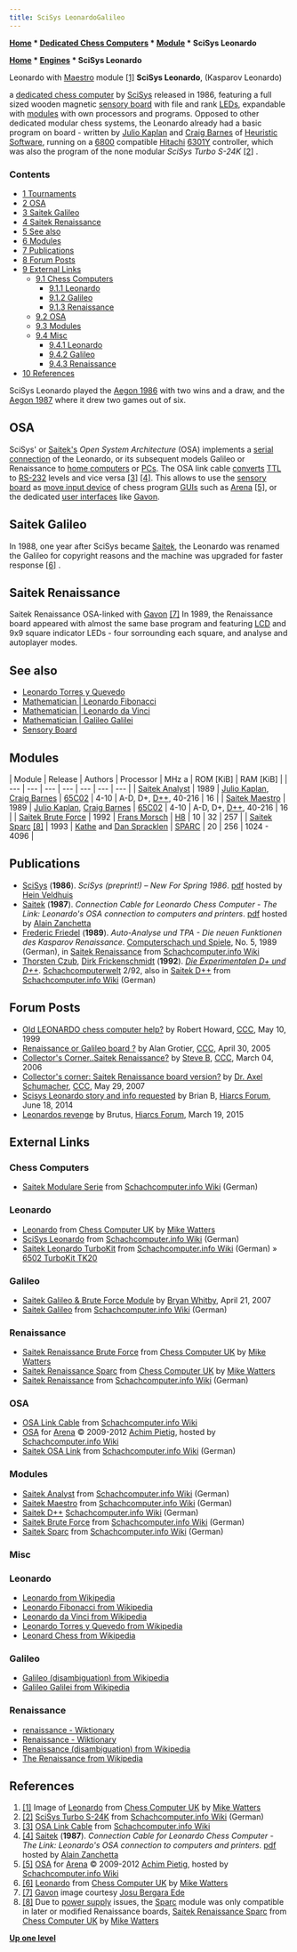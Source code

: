 ```yaml
---
title: SciSys LeonardoGalileo
---
```

**[Home](Home "Home") \* [Dedicated Chess Computers](Dedicated_Chess_Computers "Dedicated Chess Computers") \* [Module](Module "Module") \* SciSys Leonardo**  

**[Home](Home "Home") \* [Engines](Engines "Engines") \* SciSys Leonardo**



 [](http://www.chesscomputeruk.com/html/leonardo.html) Leonardo with [Maestro](index.php?title=Saitek_Maestro&action=edit&redlink=1 "Saitek Maestro (page does not exist)") module <a id="cite-note-1" href="#cite-ref-1">[1]</a> 
**SciSys Leonardo**, (Kasparov Leonardo)  

a [dedicated chess computer](Dedicated_Chess_Computers "Dedicated Chess Computers") by [SciSys](Saitek "Saitek") released in 1986, featuring a full sized wooden magnetic [sensory board](Sensory_Board "Sensory Board") with file and rank [LEDs](https://en.wikipedia.org/wiki/Light-emitting_diode), expandable with [modules](Module "Module") with own processors and programs. Opposed to other dedicated modular chess systems, the Leonardo already had a basic program on board - written by [Julio Kaplan](Julio_Kaplan "Julio Kaplan") and [Craig Barnes](Craig_Barnes "Craig Barnes") of [Heuristic Software](Heuristic_Software "Heuristic Software"), running on a [6800](6800 "6800") compatible [Hitachi](https://en.wikipedia.org/wiki/Hitachi) [6301Y](6800#6301 "6800") controller, which was also the program of the none modular *SciSys Turbo S-24K* <a id="cite-note-2" href="#cite-ref-2">[2]</a> . 



### Contents


* [1 Tournaments](#tournaments)
* [2 OSA](#osa)
* [3 Saitek Galileo](#saitek-galileo)
* [4 Saitek Renaissance](#saitek-renaissance)
* [5 See also](#see-also)
* [6 Modules](#modules)
* [7 Publications](#publications)
* [8 Forum Posts](#forum-posts)
* [9 External Links](#external-links)
	+ [9.1 Chess Computers](#chess-computers)
		- [9.1.1 Leonardo](#leonardo)
		- [9.1.2 Galileo](#galileo)
		- [9.1.3 Renaissance](#renaissance)
	+ [9.2 OSA](#osa-2)
	+ [9.3 Modules](#modules-2)
	+ [9.4 Misc](#misc)
		- [9.4.1 Leonardo](#leonardo-2)
		- [9.4.2 Galileo](#galileo-2)
		- [9.4.3 Renaissance](#renaissance-2)
* [10 References](#references)






SciSys Leonardo played the [Aegon 1986](Aegon_1986 "Aegon 1986") with two wins and a draw, and the [Aegon 1987](Aegon_1987 "Aegon 1987") where it drew two games out of six.




## OSA


SciSys' or [Saitek's](Saitek "Saitek") *Open System Architecture* (OSA) implements a [serial connection](https://en.wikipedia.org/wiki/Serial_communication) of the Leonardo, or its subsequent models Galileo or Renaissance to [home computers](Hardware#Home "Hardware") or [PCs](IBM_PC "IBM PC"). The OSA link cable [converts](https://en.wikipedia.org/wiki/MAX232) [TTL](https://en.wikipedia.org/wiki/Transistor%E2%80%93transistor_logic) to [RS-232](https://en.wikipedia.org/wiki/RS-232) levels and vice versa <a id="cite-note-3" href="#cite-ref-3">[3]</a> <a id="cite-note-4" href="#cite-ref-4">[4]</a>. This allows to use the [sensory board](Sensory_Board "Sensory Board") as [move input device](Entering_Moves "Entering Moves") of chess program [GUIs](GUI "GUI") such as [Arena](Arena "Arena") <a id="cite-note-5" href="#cite-ref-5">[5]</a>, or the dedicated [user interfaces](User_Interface "User Interface") like [Gavon](Gavon "Gavon").




## Saitek Galileo


In 1988, one year after SciSys became [Saitek](Saitek "Saitek"), the Leonardo was renamed the Galileo for copyright reasons and the machine was upgraded for faster response <a id="cite-note-6" href="#cite-ref-6">[6]</a> .




## Saitek Renaissance


 [](Gavon#Renaissance "Gavon#Renaissance") Saitek Renaissance OSA-linked with [Gavon](Gavon#Renaissance "Gavon") <a id="cite-note-7" href="#cite-ref-7">[7]</a> 
In 1989, the Renaissance board appeared with almost the same base program and featuring [LCD](https://en.wikipedia.org/wiki/Liquid-crystal_display) and 9x9 square indicator LEDs - four sorrounding each square, and analyse and autoplayer modes. 



## See also


* [Leonardo Torres y Quevedo](Leonardo_Torres_y_Quevedo "Leonardo Torres y Quevedo")
* [Mathematician | Leonardo Fibonacci](Mathematician#Fibonacci "Mathematician")
* [Mathematician | Leonardo da Vinci](Mathematician#Leonardo "Mathematician")
* [Mathematician | Galileo Galilei](Mathematician#GalileoGalilei "Mathematician")
* [Sensory Board](Sensory_Board "Sensory Board")


## Modules




|  Module
 |  Release
 |  Authors
 |  Processor
 |  MHz a
 |  ROM [KiB]
 |  RAM [KiB]
 |
| --- | --- | --- | --- | --- | --- | --- |
| [Saitek Analyst](index.php?title=Saitek_Analyst&action=edit&redlink=1 "Saitek Analyst (page does not exist)") |  1989
 | [Julio Kaplan](Julio_Kaplan "Julio Kaplan"), [Craig Barnes](Craig_Barnes "Craig Barnes") | [65C02](6502 "6502") |  4-10
 |  A-D, D+, [D++](http://www.schach-computer.info/wiki/index.php/Saitek_D%2B%2B), 40-216
 |  16
 |
| [Saitek Maestro](index.php?title=Saitek_Maestro&action=edit&redlink=1 "Saitek Maestro (page does not exist)") |  1989
 | [Julio Kaplan](Julio_Kaplan "Julio Kaplan"), [Craig Barnes](Craig_Barnes "Craig Barnes") | [65C02](6502 "6502") |  4-10
 |  A-D, D+, [D++](http://www.schach-computer.info/wiki/index.php/Saitek_D%2B%2B), 40-216
 |  16
 |
| [Saitek Brute Force](Saitek_Brute_Force "Saitek Brute Force") |  1992
 | [Frans Morsch](Frans_Morsch "Frans Morsch") | [H8](H8 "H8") |  10
 |  32
 |  257
 |
| [Saitek Sparc](Kasparov_Sparc "Kasparov Sparc") <a id="cite-note-8" href="#cite-ref-8">[8]</a> |  1993
 | [Kathe](Kathe_Spracklen "Kathe Spracklen") and [Dan Spracklen](Dan_Spracklen "Dan Spracklen") | [SPARC](SPARC "SPARC") |  20
 |  256
 |  1024 - 4096
 |


## Publications


* [SciSys](Saitek "Saitek") (**1986**). *SciSys (preprint!) – New For Spring 1986*. [pdf](http://www.schaakcomputers.nl/hein_veldhuis/database/files/10-0000%20SciSys%20brochure%20-%20New%20for%20Spring%201986.pdf) hosted by [Hein Veldhuis](Hein_Veldhuis "Hein Veldhuis")
* [Saitek](Saitek "Saitek") (**1987**). *Connection Cable for Leonardo Chess Computer - The Link: Leonardo's OSA connection to computers and printers*. [pdf](http://alain.zanchetta.free.fr/docs/Saitek/OsaCableUS.pdf) hosted by [Alain Zanchetta](index.php?title=Alain_Zanchetta&action=edit&redlink=1 "Alain Zanchetta (page does not exist)")
* [Frederic Friedel](Frederic_Friedel "Frederic Friedel") (**1989**). *Auto-Analyse und TPA - Die neuen Funktionen des Kasparov Renaissance*. [Computerschach und Spiele](Computerschach_und_Spiele "Computerschach und Spiele"), No. 5, 1989 (German), in [Saitek Renaissance](http://www.schach-computer.info/wiki/index.php/Saitek_Renaissance) from [Schachcomputer.info Wiki](http://www.schach-computer.info/wiki/index.php/Hauptseite_En)
* [Thorsten Czub](Thorsten_Czub "Thorsten Czub"), [Dirk Frickenschmidt](Dirk_Frickenschmidt "Dirk Frickenschmidt") (**1992**). *[Die Experimentalen D+ und D++](http://www.schach-computer.info/wiki/index.php/Saitek_D%2B%2B)*. [Schachcomputerwelt](http://www.thorstenczub.de/scw.html) 2/92, also in [Saitek D++](http://www.schach-computer.info/wiki/index.php/Saitek_D%2B%2B) from [Schachcomputer.info Wiki](http://www.schach-computer.info/wiki/index.php/Hauptseite_En) (German)


## Forum Posts


* [Old LEONARDO chess computer help?](https://www.stmintz.com/ccc/index.php?id=51309) by Robert Howard, [CCC](CCC "CCC"), May 10, 1999
* [Renaissance or Galileo board ?](https://www.stmintz.com/ccc/index.php?id=423666) by Alan Grotier, [CCC](CCC "CCC"), April 30, 2005
* [Collector's Corner..Saitek Renaissance?](https://www.stmintz.com/ccc/index.php?id=491374) by [Steve B](Steve_Blincoe "Steve Blincoe"), [CCC](CCC "CCC"), March 04, 2006
* [Collector's corner: Saitek Renaissance board version?](http://www.talkchess.com/forum/viewtopic.php?t=14102) by [Dr. Axel Schumacher](index.php?title=Dr._Axel_Schumacher&action=edit&redlink=1 "Dr. Axel Schumacher (page does not exist)"), [CCC](CCC "CCC"), May 29, 2007
* [Scisys Leonardo story and info requested](http://www.hiarcs.net/forums/viewtopic.php?t=6751) by Brian B, [Hiarcs Forum](Computer_Chess_Forums "Computer Chess Forums"), June 18, 2014
* [Leonardos revenge](http://www.hiarcs.net/forums/viewtopic.php?t=7103) by Brutus, [Hiarcs Forum](Computer_Chess_Forums "Computer Chess Forums"), March 19, 2015


## External Links


### Chess Computers


* [Saitek Modulare Serie](http://www.schach-computer.info/wiki/index.php/Saitek_Modulare_Serie) from [Schachcomputer.info Wiki](http://www.schach-computer.info/wiki/index.php/Hauptseite_En) (German)


### Leonardo


* [Leonardo](http://www.chesscomputeruk.com/html/leonardo.html) from [Chess Computer UK](http://www.chesscomputeruk.com/index.html) by [Mike Watters](Mike_Watters "Mike Watters")
* [SciSys Leonardo](http://www.schach-computer.info/wiki/index.php/SciSys_Leonardo) from [Schachcomputer.info Wiki](http://www.schach-computer.info/wiki/index.php/Hauptseite_En) (German)
* [Saitek Leonardo TurboKit](http://www.schach-computer.info/wiki/index.php/Saitek_Leonardo_TurboKit) from [Schachcomputer.info Wiki](http://www.schach-computer.info/wiki/index.php/Hauptseite_En) (German) » [6502 TurboKit TK20](6502#TK20 "6502")


### Galileo


* [Saitek Galileo & Brute Force Module](http://saitekgalileo.blogspot.com/) by [Bryan Whitby](index.php?title=Bryan_Whitby&action=edit&redlink=1 "Bryan Whitby (page does not exist)"), April 21, 2007
* [Saitek Galileo](http://www.schach-computer.info/wiki/index.php/Saitek_Galileo) from [Schachcomputer.info Wiki](http://www.schach-computer.info/wiki/index.php/Hauptseite_En) (German)


### Renaissance


* [Saitek Renaissance Brute Force](http://www.chesscomputeruk.com/html/saitek_renaissance_brute_force.html) from [Chess Computer UK](http://www.chesscomputeruk.com/index.html) by [Mike Watters](Mike_Watters "Mike Watters")
* [Saitek Renaissance Sparc](http://www.chesscomputeruk.com/html/saitek_renaissance_sparc.html) from [Chess Computer UK](http://www.chesscomputeruk.com/index.html) by [Mike Watters](Mike_Watters "Mike Watters")
* [Saitek Renaissance](http://www.schach-computer.info/wiki/index.php/Saitek_Renaissance) from [Schachcomputer.info Wiki](http://www.schach-computer.info/wiki/index.php/Hauptseite_En) (German)


### OSA


* [OSA Link Cable](http://www.schach-computer.info/wiki/index.php/OSA_Link_Cable) from [Schachcomputer.info Wiki](http://www.schach-computer.info/wiki/index.php/Hauptseite_En)
* [OSA](http://www.schach-computer.info/wiki/index.php/OSA_for_Arena) for [Arena](Arena "Arena") © 2009-2012 [Achim Pietig](index.php?title=Achim_Pietig&action=edit&redlink=1 "Achim Pietig (page does not exist)"), hosted by [Schachcomputer.info Wiki](http://www.schach-computer.info/wiki/index.php/Hauptseite_En)
* [Saitek OSA Link](http://www.schach-computer.info/wiki/index.php/Saitek_OSA_Link) from [Schachcomputer.info Wiki](http://www.schach-computer.info/wiki/index.php/Hauptseite_En) (German)


### Modules


* [Saitek Analyst](http://www.schach-computer.info/wiki/index.php/Saitek_Analyst) from [Schachcomputer.info Wiki](http://www.schach-computer.info/wiki/index.php/Hauptseite_En) (German)
* [Saitek Maestro](http://www.schach-computer.info/wiki/index.php/Saitek_Maestro) from [Schachcomputer.info Wiki](http://www.schach-computer.info/wiki/index.php/Hauptseite_En) (German)
* [Saitek D++](http://www.schach-computer.info/wiki/index.php/Saitek_D%2B%2B) [Schachcomputer.info Wiki](http://www.schach-computer.info/wiki/index.php/Hauptseite_En) (German)
* [Saitek Brute Force](http://www.schach-computer.info/wiki/index.php/Saitek_Brute_Force) from [Schachcomputer.info Wiki](http://www.schach-computer.info/wiki/index.php/Hauptseite_En) (German)
* [Saitek Sparc](http://www.schach-computer.info/wiki/index.php/Saitek_Sparc) from [Schachcomputer.info Wiki](http://www.schach-computer.info/wiki/index.php/Hauptseite_En) (German)


### Misc


### Leonardo


* [Leonardo from Wikipedia](https://en.wikipedia.org/wiki/Leonardo)
* [Leonardo Fibonacci from Wikipedia](https://en.wikipedia.org/wiki/Fibonacci)
* [Leonardo da Vinci from Wikipedia](https://en.wikipedia.org/wiki/Leonardo_da_Vinci)
* [Leonardo Torres y Quevedo from Wikipedia](https://en.wikipedia.org/wiki/Leonardo_Torres_y_Quevedo)
* [Leonard Chess from Wikipedia](https://en.wikipedia.org/wiki/Leonard_Chess)


### Galileo


* [Galileo (disambiguation) from Wikipedia](https://en.wikipedia.org/wiki/Galileo_%28disambiguation%29)
* [Galileo Galilei from Wikipedia](https://en.wikipedia.org/wiki/Galileo_Galilei)


### Renaissance


* [renaissance - Wiktionary](https://en.wiktionary.org/wiki/renaissance)
* [Renaissance - Wiktionary](https://en.wiktionary.org/wiki/Renaissance)
* [Renaissance (disambiguation) from Wikipedia](https://en.wikipedia.org/wiki/Renaissance_%28disambiguation%29)
* [The Renaissance from Wikipedia](https://en.wikipedia.org/wiki/The_Renaissance)


## References


1. <a id="cite-ref-1" href="#cite-note-1">[1]</a> Image of [Leonardo](http://www.chesscomputeruk.com/html/leonardo.html) from [Chess Computer UK](http://www.chesscomputeruk.com/index.html) by [Mike Watters](Mike_Watters "Mike Watters")
2. <a id="cite-ref-2" href="#cite-note-2">[2]</a> [SciSys Turbo S-24K](http://www.schach-computer.info/wiki/index.php/SciSys_Turbo_S-24K) from [Schachcomputer.info Wiki](http://www.schach-computer.info/wiki/index.php/Hauptseite_En) (German)
3. <a id="cite-ref-3" href="#cite-note-3">[3]</a> [OSA Link Cable](http://www.schach-computer.info/wiki/index.php/OSA_Link_Cable) from [Schachcomputer.info Wiki](http://www.schach-computer.info/wiki/index.php/Hauptseite_En)
4. <a id="cite-ref-4" href="#cite-note-4">[4]</a> [Saitek](Saitek "Saitek") (**1987**). *Connection Cable for Leonardo Chess Computer - The Link: Leonardo's OSA connection to computers and printers*. [pdf](http://alain.zanchetta.free.fr/docs/Saitek/OsaCableUS.pdf) hosted by [Alain Zanchetta](index.php?title=Alain_Zanchetta&action=edit&redlink=1 "Alain Zanchetta (page does not exist)")
5. <a id="cite-ref-5" href="#cite-note-5">[5]</a> [OSA](http://www.schach-computer.info/wiki/index.php/OSA_for_Arena) for [Arena](Arena "Arena") © 2009-2012 [Achim Pietig](index.php?title=Achim_Pietig&action=edit&redlink=1 "Achim Pietig (page does not exist)"), hosted by [Schachcomputer.info Wiki](http://www.schach-computer.info/wiki/index.php/Hauptseite_En)
6. <a id="cite-ref-6" href="#cite-note-6">[6]</a> [Leonardo](http://www.chesscomputeruk.com/html/leonardo.html) from [Chess Computer UK](http://www.chesscomputeruk.com/index.html) by [Mike Watters](Mike_Watters "Mike Watters")
 7. <a id="cite-ref-7" href="#cite-note-7">[7]</a> [Gavon](Gavon "Gavon") image courtesy [Josu Bergara Ede](index.php?title=Josu_Bergara_Ede&action=edit&redlink=1 "Josu Bergara Ede (page does not exist)") 
8. <a id="cite-ref-8" href="#cite-note-8">[8]</a> Due to [power supply](https://en.wikipedia.org/wiki/Power_supply) issues, the [Sparc](Kasparov_Sparc "Kasparov Sparc") module was only compatible in later or modified Renaissance boards, [Saitek Renaissance Sparc](http://www.chesscomputeruk.com/html/saitek_renaissance_sparc.html) from [Chess Computer UK](http://www.chesscomputeruk.com/index.html) by [Mike Watters](Mike_Watters "Mike Watters")

**[Up one level](Engines "Engines")**







 
